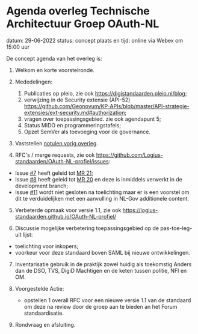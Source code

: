 # Agenda overleg Technische Architectuur Groep OAuth-NL

datum: 29-06-2022
status: concept
plaats en tijd: online via Webex om 15:00 uur



De concept agenda van het overleg is:
1. Welkom en korte voorstelronde.
2. Mededelingen:
   1. Publicaties op pleio, zie ook https://digistandaarden.pleio.nl/blog;
   2. verwijzing in de Security extensie (API-52) https://github.com/Geonovum/KP-APIs/blob/master/API-strategie-extensies/ext-security.md#authorization;
   3. vragen over toepassingsgebied. zie ook agendapunt 5;
   4. Status MIDO en programmeringstafels;
   5. Opzet SemVer als toevoeging voor de governance.
   
3. Vaststellen [notulen vorig overleg](https://github.com/Logius-standaarden/OAuth-NL_Vergaderstukken/blob/main/20211222/Verslag.md).

4.	RFC's / merge requests, zie ook  https://github.com/Logius-standaarden/OAuth-NL-profiel/issues:
   - Issue [#7](https://github.com/Logius-standaarden/OAuth-NL-profiel/issues/7) heeft geleid tot [MR 21](https://github.com/Logius-standaarden/OAuth-NL-profiel/pull/21);
   - Issue [#8](https://github.com/Logius-standaarden/OAuth-NL-profiel/issues/8) heeft geleid tot [MR 20](https://github.com/Logius-standaarden/OAuth-NL-profiel/pull/20) en deze is inmiddels verwerkt in de development branch;
   - Issue [#11](https://github.com/Logius-standaarden/OAuth-NL-profiel/issues/11) wordt niet gesloten na toelichting maar er is een voorstel om dit te verduidelijken met een aanvulling in NL-Gov additionele content.

5.	Verbeterde opmaak voor versie 1.1, zie ook https://logius-standaarden.github.io/OAuth-NL-profiel/

6.	Discussie mogelijke verbetering toepassingsgebied op de pas-toe-leg-uit lijst:
   - toelichting voor inkopers;
   - voorkeur voor deze standaard boven SAML bij nieuwe ontwikkelingen.

7.	Inventarisatie gebruik in de praktijk zowel huidig als toekomstig Anders dan de DSO, TVS, DigiD Machtigen en de keten tussen politie, NFI en OM.

8. Voorgestelde Actie: 
   - opstellen 1 overall RFC voor een nieuwe versie 1.1 van de standaard om deze na review door de groep aan te bieden an het Forum standaardisatie. 

9. Rondvraag en afsluiting.



